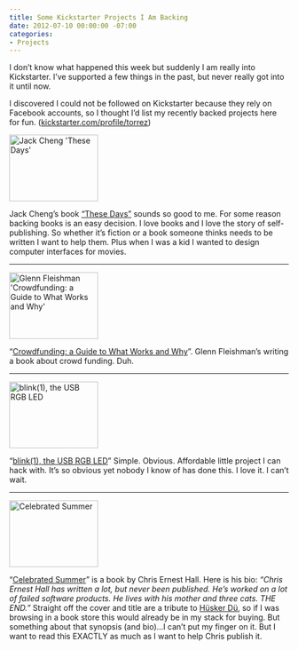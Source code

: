 ```yaml
---
title: Some Kickstarter Projects I Am Backing
date: 2012-07-10 00:00:00 -07:00
categories:
- Projects
---
```


<p>I don’t know what happened this week but suddenly I am really into Kickstarter. I’ve supported a few things in the past, but never really got into it until now.</p>

<p>I discovered I could not be followed on Kickstarter because they rely on Facebook accounts, so I thought I’d list my recently backed projects here for fun. (<a href="http://www.kickstarter.com/profile/torrez">kickstarter.com/profile/torrez</a>)</p>

<p><img src="http://torrez.typepad.com/.a/6a00d8341bfc1653ef0167685dbe9b970b-pi" alt="Jack Cheng 'These Days'" title="Jack Cheng 'These Days'" border="0" width="160" height="120" /> </p>

<p>Jack Cheng’s book <a href="http://www.kickstarter.com/projects/jackcheng/these-days-a-novel">“These Days”</a> sounds so good to me. For some reason backing books is an easy decision. I love books and I love the story of self-publishing. So whether it’s fiction or a book someone thinks needs to be written I want to help them. Plus when I was a kid I wanted to design computer interfaces for movies.</p>

<hr>

<p><img src="http://torrez.typepad.com/.a/6a00d8341bfc1653ef017616529fbe970c-pi" alt="Glenn Fleishman 'Crowdfunding: a Guide to What Works and Why'" title="Glenn Fleishman 'Crowdfunding: a Guide to What Works and Why'" border="0" width="160" height="120" /> </p>

<p>“<a href="http://www.kickstarter.com/projects/glennf/crowdfunding-a-guide-to-what-works-and-why">Crowdfunding: a Guide to What Works and Why</a>”. Glenn Fleishman’s writing a book about crowd funding. Duh.</p>

<hr>

<p><img src="http://torrez.typepad.com/.a/6a00d8341bfc1653ef017616529fd2970c-pi" alt="blink(1), the USB RGB LED" title="blink(1), the USB RGB LED" border="0" width="160" height="120" /></p>

<p>“<a href="http://www.kickstarter.com/projects/thingm/blink1-the-usb-rgb-led">blink(1), the USB RGB LED</a>” Simple. Obvious. Affordable little project I can hack with. It’s so obvious yet nobody I know of has done this. I love it. I can’t wait.</p>

<hr>

<p><img src="http://torrez.typepad.com/.a/6a00d8341bfc1653ef01774338c1c8970d-pi" alt="Celebrated Summer" title="Celebrated Summer" border="0" width="160" height="120" /></p>

<p>“<a href="http://www.kickstarter.com/projects/1272178253/celebrated-summer-book-one-300-copy-print-run">Celebrated Summer</a>” is a book by Chris Ernest Hall. Here is his bio: <em>“Chris Ernest Hall has written a lot, but never been published. He’s worked on a lot of failed software products. He lives with his mother and three cats. THE END.”</em> Straight off the cover and title are a tribute to <a href="http://en.wikipedia.org/wiki/New_Day_Rising">Hüsker Dü</a>, so if I was browsing in a book store this would already be in my stack for buying. But something about that synopsis (and bio)…I can’t put my finger on it. But I want to read this EXACTLY as much as I want to help Chris publish it.</p>

